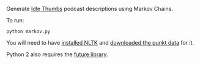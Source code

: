 Generate [Idle Thumbs](https://www.idlethumbs.net/idlethumbs) podcast descriptions using Markov Chains.

To run:

    python markov.py

You will need to have [installed NLTK](http://www.nltk.org/install.html) and [downloaded the punkt data](http://www.nltk.org/data.html) for it.

Python 2 also requires the [future library](http://python-future.org/).
